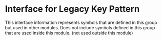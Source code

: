 
# Interface for Legacy Key Pattern
This interface information represents symbols that are defined in this group but used in other modules.  Does not include symbols defined in this group that are used inside this module.
(not used outside this module)
